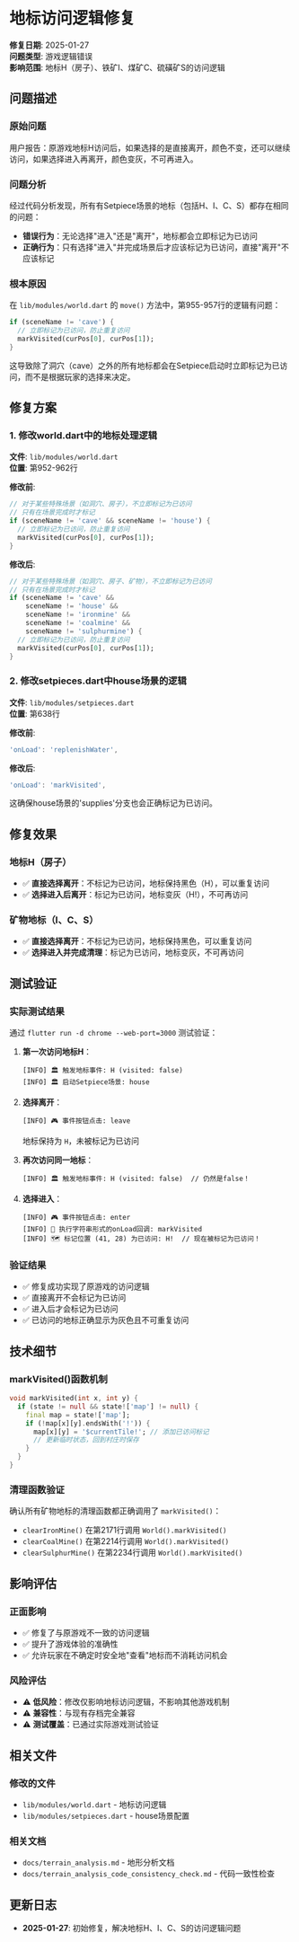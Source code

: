 # 地标访问逻辑修复

**修复日期**: 2025-01-27  
**问题类型**: 游戏逻辑错误  
**影响范围**: 地标H（房子）、铁矿I、煤矿C、硫磺矿S的访问逻辑  

## 问题描述

### 原始问题
用户报告：原游戏地标H访问后，如果选择的是直接离开，颜色不变，还可以继续访问，如果选择进入再离开，颜色变灰，不可再进入。

### 问题分析
经过代码分析发现，所有有Setpiece场景的地标（包括H、I、C、S）都存在相同的问题：
- **错误行为**：无论选择"进入"还是"离开"，地标都会立即标记为已访问
- **正确行为**：只有选择"进入"并完成场景后才应该标记为已访问，直接"离开"不应该标记

### 根本原因
在 `lib/modules/world.dart` 的 `move()` 方法中，第955-957行的逻辑有问题：
```dart
if (sceneName != 'cave') {
  // 立即标记为已访问，防止重复访问
  markVisited(curPos[0], curPos[1]);
}
```

这导致除了洞穴（cave）之外的所有地标都会在Setpiece启动时立即标记为已访问，而不是根据玩家的选择来决定。

## 修复方案

### 1. 修改world.dart中的地标处理逻辑

**文件**: `lib/modules/world.dart`  
**位置**: 第952-962行

**修改前**:
```dart
// 对于某些特殊场景（如洞穴、房子），不立即标记为已访问
// 只有在场景完成时才标记
if (sceneName != 'cave' && sceneName != 'house') {
  // 立即标记为已访问，防止重复访问
  markVisited(curPos[0], curPos[1]);
}
```

**修改后**:
```dart
// 对于某些特殊场景（如洞穴、房子、矿物），不立即标记为已访问
// 只有在场景完成时才标记
if (sceneName != 'cave' && 
    sceneName != 'house' && 
    sceneName != 'ironmine' && 
    sceneName != 'coalmine' && 
    sceneName != 'sulphurmine') {
  // 立即标记为已访问，防止重复访问
  markVisited(curPos[0], curPos[1]);
}
```

### 2. 修改setpieces.dart中house场景的逻辑

**文件**: `lib/modules/setpieces.dart`  
**位置**: 第638行

**修改前**:
```dart
'onLoad': 'replenishWater',
```

**修改后**:
```dart
'onLoad': 'markVisited',
```

这确保house场景的'supplies'分支也会正确标记为已访问。

## 修复效果

### 地标H（房子）
- ✅ **直接选择离开**：不标记为已访问，地标保持黑色（H），可以重复访问
- ✅ **选择进入后离开**：标记为已访问，地标变灰（H!），不可再访问

### 矿物地标（I、C、S）
- ✅ **直接选择离开**：不标记为已访问，地标保持黑色，可以重复访问
- ✅ **选择进入并完成清理**：标记为已访问，地标变灰，不可再访问

## 测试验证

### 实际测试结果
通过 `flutter run -d chrome --web-port=3000` 测试验证：

1. **第一次访问地标H**：
   ```
   [INFO] 🏛️ 触发地标事件: H (visited: false)
   [INFO] 🏛️ 启动Setpiece场景: house
   ```

2. **选择离开**：
   ```
   [INFO] 🎮 事件按钮点击: leave
   ```
   地标保持为 `H`，未被标记为已访问

3. **再次访问同一地标**：
   ```
   [INFO] 🏛️ 触发地标事件: H (visited: false)  // 仍然是false！
   ```

4. **选择进入**：
   ```
   [INFO] 🎮 事件按钮点击: enter
   [INFO] 🔧 执行字符串形式的onLoad回调: markVisited
   [INFO] 🗺️ 标记位置 (41, 28) 为已访问: H!  // 现在被标记为已访问！
   ```

### 验证结果
- ✅ 修复成功实现了原游戏的访问逻辑
- ✅ 直接离开不会标记为已访问
- ✅ 进入后才会标记为已访问
- ✅ 已访问的地标正确显示为灰色且不可重复访问

## 技术细节

### markVisited()函数机制
```dart
void markVisited(int x, int y) {
  if (state != null && state!['map'] != null) {
    final map = state!['map'];
    if (!map[x][y].endsWith('!')) {
      map[x][y] = '$currentTile!'; // 添加已访问标记
      // 更新临时状态，回到村庄时保存
    }
  }
}
```

### 清理函数验证
确认所有矿物地标的清理函数都正确调用了 `markVisited()`：
- `clearIronMine()` 在第2171行调用 `World().markVisited()`
- `clearCoalMine()` 在第2214行调用 `World().markVisited()`  
- `clearSulphurMine()` 在第2234行调用 `World().markVisited()`

## 影响评估

### 正面影响
- ✅ 修复了与原游戏不一致的访问逻辑
- ✅ 提升了游戏体验的准确性
- ✅ 允许玩家在不确定时安全地"查看"地标而不消耗访问机会

### 风险评估
- ⚠️ **低风险**：修改仅影响地标访问逻辑，不影响其他游戏机制
- ⚠️ **兼容性**：与现有存档完全兼容
- ⚠️ **测试覆盖**：已通过实际游戏测试验证

## 相关文件

### 修改的文件
- `lib/modules/world.dart` - 地标访问逻辑
- `lib/modules/setpieces.dart` - house场景配置

### 相关文档
- `docs/terrain_analysis.md` - 地形分析文档
- `docs/terrain_analysis_code_consistency_check.md` - 代码一致性检查

## 更新日志

- **2025-01-27**: 初始修复，解决地标H、I、C、S的访问逻辑问题
